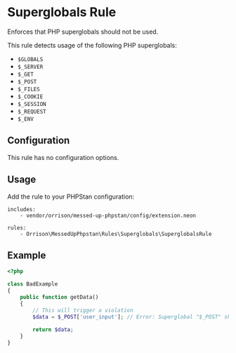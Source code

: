 # Superglobals Rule

Enforces that PHP superglobals should not be used.

This rule detects usage of the following PHP superglobals:
- `$GLOBALS`
- `$_SERVER`
- `$_GET`
- `$_POST`
- `$_FILES`
- `$_COOKIE`
- `$_SESSION`
- `$_REQUEST`
- `$_ENV`

## Configuration

This rule has no configuration options.

## Usage

Add the rule to your PHPStan configuration:

```neon
includes:
    - vendor/orrison/messed-up-phpstan/config/extension.neon

rules:
    - Orrison\MessedUpPhpstan\Rules\Superglobals\SuperglobalsRule
```

## Example

```php
<?php

class BadExample
{
    public function getData()
    {
        // This will trigger a violation
        $data = $_POST['user_input']; // Error: Superglobal "$_POST" should not be used.
        
        return $data;
    }
}
```
